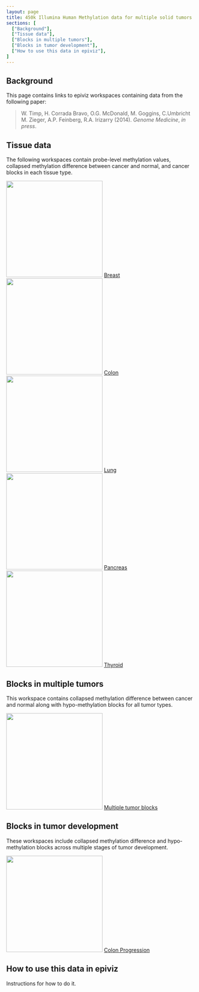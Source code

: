 ```yaml
---
layout: page
title: 450k Illumina Human Methylation data for multiple solid tumors
sections: [
  ["Background"],
  ["Tissue data"],
  ["Blocks in multiple tumors"],
  ["Blocks in tumor development"],
  ["How to use this data in epiviz"],
]
---
```


## Background

This page contains links to epiviz workspaces containing data from
the following paper:

> W. Timp, H. Corrada Bravo, O.G. McDonald, M. Goggins, C.Umbricht
> M. Zieger, A.P. Feinberg, R.A. Irizarry (2014). *Genome Medicine*,
> *in press*.

## Tissue data

The following workspaces contain probe-level methylation values,
collapsed methylation difference between cancer and normal,
and cancer blocks in each tissue type.

<img src="{{ site.baseurl }}/img/timp2014/breast_screen.png" width="256" height="256"/>  
<a href="http://epiviz.cbcb.umd.edu/?settings=default&ws=WZCPGTd7Duv&seqName=chr11&start=130099272&end=133637378&"
target="_blank">Breast</a>  

<img src="{{ site.baseurl }}/img/timp2014/colon_screen.png" width="256" height="256"/>  
<a
href="http://epiviz.cbcb.umd.edu/?ws=Gx3GEFT4iti&seqName=chr11&start=3947953&end=7164991&settings=default&"
target="_blank">Colon</a>  


<img src="{{ site.baseurl }}/img/timp2014/lung_screen.png" width="256" height="256"/>  
<a
href="http://epiviz.cbcb.umd.edu/?ws=MCnnZYS0czp&seqName=chr11&start=3947953&end=7164991&settings=default&"
target="__blank">Lung</a>  

<img src="{{ site.baseurl }}/img/timp2014/pancreas_screen.png" width="256" height="256"/>  
<a
href="http://epiviz.cbcb.umd.edu/?settings=default&ws=KHUT287HDLv&seqName=chr10&start=53056841&end=54307111&"
target="_blank">Pancreas</a>  

<img src="{{ site.baseurl }}/img/timp2014/thyroid_screen.png" width="256" height="256"/>  
<a
href="http://epiviz.cbcb.umd.edu/?ws=iOxsV4P5CPv&seqName=chr12&start=33889924&end=35322471&settings=default&"
target="_blank">Thyroid</a>  

## Blocks in multiple tumors

This workspace contains collapsed methylation difference between
cancer and normal along with hypo-methylation blocks for all tumor types.

<img src="{{ site.baseurl }}/img/timp2014/multiblocks_screen.png" width="256" height="256"/>  
<a
href="http://epiviz.cbcb.umd.edu/?settings=default&ws=Ago25FdPLVb&seqName=chr2&start=78560000&end=81440000&"
target="_blank">Multiple tumor blocks</a>

## Blocks in tumor development

These workspaces include collapsed methylation difference and hypo-methylation blocks across multiple 
stages of tumor development.

<img src="{{ site.baseurl }}/img/timp2014/colonprog_screen.png" width="256" height="256"/>  
<a
href="http://epiviz.cbcb.umd.edu/?settings=default&ws=0TzurAoRxi&seqName=chr5&start=82000000&end=85000000&"
target="_blank">Colon Progression</a>  

<!--
<img src="{{ site.baseurl }}/img/timp2014/thyroidprog_screen.png" width="256" height="256"/>  
<a
href="http://epiviz.cbcb.umd.edu/?settings=default&ws=g3PRJMCD1Ei&seqName=chr12&start=125722840&end=127681259&"
target="_blank">Thyroid Progression</a>
-->

## How to use this data in epiviz

Instructions for how to do it.

